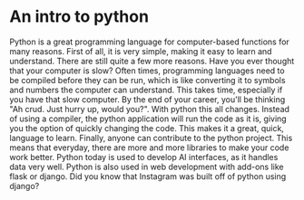 # An intro to python
Python is a great programming language for computer-based functions for many reasons. First of all, it is very simple, making it easy to learn and understand. There are still quite a few more reasons. Have you ever thought that your computer is slow? Often times, programming languages need to be compiled before they can be run, which is like converting it to symbols and numbers the computer can understand. This takes time, especially if you have that slow computer. By the end of your career, you'll be thinking "Ah crud. Just hurry up, would you?". With python this all changes. Instead of using a compiler, the python application will run the code as it is, giving you the option of quickly changing the code. This makes it a great, quick, language to learn. Finally, anyone can contribute to the python project. This means that everyday, there are more and more libraries to make your code work better. Python today is used to develop AI interfaces, as it handles data very well. Python is also used in web development with add-ons like flask or django. Did you know that Instagram was built off of python using django?
